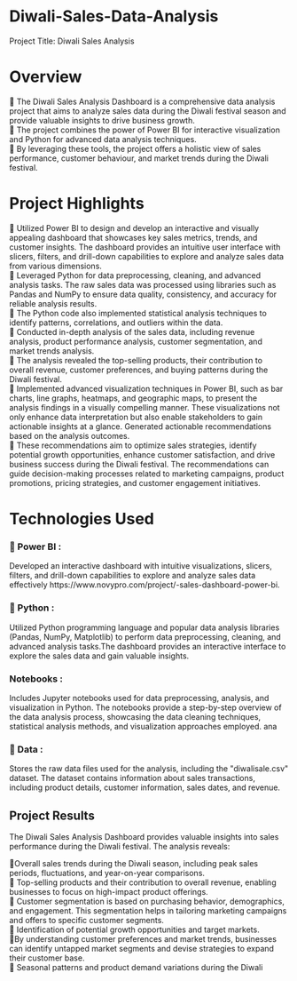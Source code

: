 # Diwali-Sales-Data-Analysis
Project Title: Diwali Sales Analysis
# Overview
📌 The Diwali Sales Analysis Dashboard is a comprehensive data analysis project that aims to analyze sales data during the Diwali festival season and provide valuable insights to drive business growth.<br>
📌 The project combines the power of Power BI for interactive visualization and Python for advanced data analysis techniques.<br>
📌 By leveraging these tools, the project offers a holistic view of sales performance, customer behaviour, and market trends during the Diwali festival.

# Project Highlights
📌 Utilized Power BI to design and develop an interactive and visually appealing dashboard that showcases key sales metrics, trends, and customer insights. The dashboard provides an intuitive user interface with slicers, filters, and drill-down capabilities to explore and analyze sales data from various dimensions.<br>
📌 Leveraged Python for data preprocessing, cleaning, and advanced analysis tasks. The raw sales data was processed using libraries such as Pandas and NumPy to ensure data quality, consistency, and accuracy for reliable analysis results.
<br>📌 The Python code also implemented statistical analysis techniques to identify patterns, correlations, and outliers within the data.<br>📌
Conducted in-depth analysis of the sales data, including revenue analysis, product performance analysis, customer segmentation, and market trends analysis.<br> 📌 The analysis revealed the top-selling products, their contribution to overall revenue, customer preferences, and buying patterns during the Diwali festival.<br>📌
Implemented advanced visualization techniques in Power BI, such as bar charts, line graphs, heatmaps, and geographic maps, to present the analysis findings in a visually compelling manner. These visualizations not only enhance data interpretation but also enable stakeholders to gain actionable insights at a glance.
Generated actionable recommendations based on the analysis outcomes. 
<br>📌 These recommendations aim to optimize sales strategies, identify potential growth opportunities, enhance customer satisfaction, and drive business success during the Diwali festival. The recommendations can guide decision-making processes related to marketing campaigns, product promotions, pricing strategies, and customer engagement initiatives.

# Technologies Used
<h3>📌 Power BI : </h3> Developed an interactive dashboard with intuitive visualizations, slicers, filters, and drill-down capabilities to explore and analyze sales data effectively https://www.novypro.com/project/-sales-dashboard-power-bi.
 <h3> 📌 Python : </h3> Utilized Python programming language and popular data analysis libraries (Pandas, NumPy, Matplotlib) to perform data preprocessing, cleaning, and advanced analysis tasks.The dashboard provides an interactive interface to explore the sales data and gain valuable insights.
<h3>Notebooks :</h3>Includes Jupyter notebooks used for data preprocessing, analysis, and visualization in Python. The notebooks provide a step-by-step overview of the data analysis process, showcasing the data cleaning techniques, statistical analysis methods, and visualization approaches employed. ana
<h3> 📌 Data :</h3> Stores the raw data files used for the analysis, including the "diwalisale.csv" dataset. The dataset contains information about sales transactions, including product details, customer information, sales dates, and revenue.
<h2> Project Results</h2>
The Diwali Sales Analysis Dashboard provides valuable insights into sales performance during the Diwali festival. The analysis reveals:

📌Overall sales trends during the Diwali season, including peak sales periods, fluctuations, and year-on-year comparisons.<br>📌
Top-selling products and their contribution to overall revenue, enabling businesses to focus on high-impact product offerings.<br>📌
Customer segmentation is based on purchasing behavior, demographics, and engagement. This segmentation helps in tailoring marketing campaigns and offers to specific customer segments.<br>📌
Identification of potential growth opportunities and target markets.<br>📌By understanding customer preferences and market trends, businesses can identify untapped market segments and devise strategies to expand their customer base.<br>📌
Seasonal patterns and product demand variations during the Diwali

